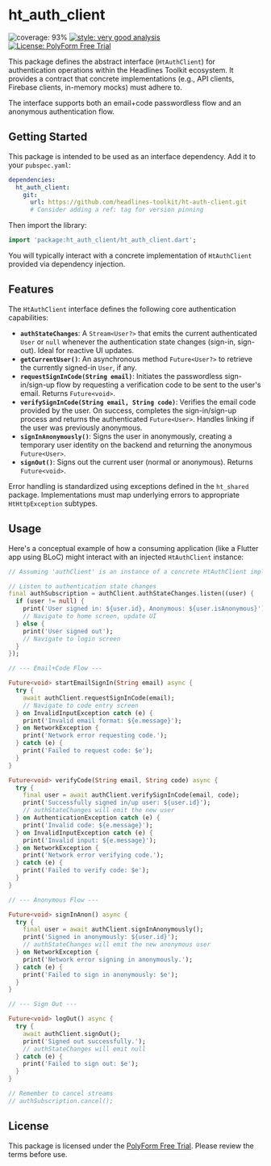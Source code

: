 # ht_auth_client

![coverage: 93%](https://img.shields.io/badge/coverage-93-green)
[![style: very good analysis](https://img.shields.io/badge/style-very_good_analysis-B22C89.svg)](https://pub.dev/packages/very_good_analysis)
[![License: PolyForm Free Trial](https://img.shields.io/badge/License-PolyForm%20Free%20Trial-blue)](https://polyformproject.org/licenses/free-trial/1.0.0)

This package defines the abstract interface (`HtAuthClient`) for authentication operations within the Headlines Toolkit ecosystem. It provides a contract that concrete implementations (e.g., API clients, Firebase clients, in-memory mocks) must adhere to.

The interface supports both an email+code passwordless flow and an anonymous authentication flow.

## Getting Started

This package is intended to be used as an interface dependency. Add it to your `pubspec.yaml`:

```yaml
dependencies:
  ht_auth_client:
    git:
      url: https://github.com/headlines-toolkit/ht-auth-client.git
      # Consider adding a ref: tag for version pinning
```

Then import the library:

```dart
import 'package:ht_auth_client/ht_auth_client.dart';
```

You will typically interact with a concrete implementation of `HtAuthClient` provided via dependency injection.

## Features

The `HtAuthClient` interface defines the following core authentication capabilities:

*   **`authStateChanges`**: A `Stream<User?>` that emits the current authenticated `User` or `null` whenever the authentication state changes (sign-in, sign-out). Ideal for reactive UI updates.
*   **`getCurrentUser()`**: An asynchronous method `Future<User?>` to retrieve the currently signed-in `User`, if any.
*   **`requestSignInCode(String email)`**: Initiates the passwordless sign-in/sign-up flow by requesting a verification code to be sent to the user's email. Returns `Future<void>`.
*   **`verifySignInCode(String email, String code)`**: Verifies the email code provided by the user. On success, completes the sign-in/sign-up process and returns the authenticated `Future<User>`. Handles linking if the user was previously anonymous.
*   **`signInAnonymously()`**: Signs the user in anonymously, creating a temporary user identity on the backend and returning the anonymous `Future<User>`.
*   **`signOut()`**: Signs out the current user (normal or anonymous). Returns `Future<void>`.

Error handling is standardized using exceptions defined in the `ht_shared` package. Implementations must map underlying errors to appropriate `HtHttpException` subtypes.

## Usage

Here's a conceptual example of how a consuming application (like a Flutter app using BLoC) might interact with an injected `HtAuthClient` instance:

```dart
// Assuming 'authClient' is an instance of a concrete HtAuthClient implementation

// Listen to authentication state changes
final authSubscription = authClient.authStateChanges.listen((user) {
  if (user != null) {
    print('User signed in: ${user.id}, Anonymous: ${user.isAnonymous}');
    // Navigate to home screen, update UI
  } else {
    print('User signed out');
    // Navigate to login screen
  }
});

// --- Email+Code Flow ---

Future<void> startEmailSignIn(String email) async {
  try {
    await authClient.requestSignInCode(email);
    // Navigate to code entry screen
  } on InvalidInputException catch (e) {
    print('Invalid email format: ${e.message}');
  } on NetworkException {
    print('Network error requesting code.');
  } catch (e) {
    print('Failed to request code: $e');
  }
}

Future<void> verifyCode(String email, String code) async {
  try {
    final user = await authClient.verifySignInCode(email, code);
    print('Successfully signed in/up user: ${user.id}');
    // authStateChanges will emit the new user
  } on AuthenticationException catch (e) {
    print('Invalid code: ${e.message}');
  } on InvalidInputException catch (e) {
    print('Invalid input: ${e.message}');
  } on NetworkException {
    print('Network error verifying code.');
  } catch (e) {
    print('Failed to verify code: $e');
  }
}

// --- Anonymous Flow ---

Future<void> signInAnon() async {
  try {
    final user = await authClient.signInAnonymously();
    print('Signed in anonymously: ${user.id}');
    // authStateChanges will emit the new anonymous user
  } on NetworkException {
    print('Network error signing in anonymously.');
  } catch (e) {
    print('Failed to sign in anonymously: $e');
  }
}

// --- Sign Out ---

Future<void> logOut() async {
  try {
    await authClient.signOut();
    print('Signed out successfully.');
    // authStateChanges will emit null
  } catch (e) {
    print('Failed to sign out: $e');
  }
}

// Remember to cancel streams
// authSubscription.cancel();
```

## License

This package is licensed under the [PolyForm Free Trial](LICENSE). Please review the terms before use.
